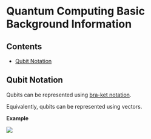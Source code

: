 # Quantum Computing Basic Background Information

## Contents

- [Qubit Notation](#Qubit-Notation)

## Qubit Notation

Qubits can be represented using
[bra-ket notation](https://en.wikipedia.org/wiki/Bra%E2%80%93ket_notation).

Equivalently, qubits can be represented using vectors.

**Example**

<img src="https://render.githubusercontent.com/render/math?math=\color{white}|A⟩=(⟨A|)^T=\begin{pmatrix}A_1\\A_2\\.\\.\\.\\A_n\end{pmatrix}">